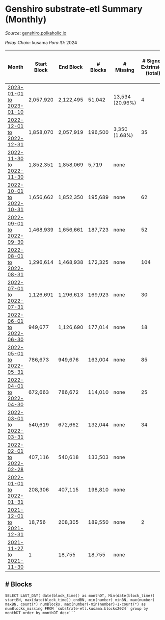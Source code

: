# Genshiro substrate-etl Summary (Monthly)

_Source_: [genshiro.polkaholic.io](https://genshiro.polkaholic.io)

*Relay Chain*: kusama
*Para ID*: 2024



| Month | Start Block | End Block | # Blocks | # Missing | # Signed Extrinsics (total) | # Active Accounts (avg) | # Addresses with Balances (max) | Issues |
| ----- | ----------- | --------- | -------- | --------- | --------------------------- | ----------------------- | ------------------------------- | ------ |
| [2023-01-01 to 2023-01-10](/substrate-etl/kusama/2024-genshiro/2023-01-10.md) | 2,057,920 | 2,122,495 | 51,042 | 13,534 (20.96%) | 4 |  | 25 | - | 
| [2022-12-01 to 2022-12-31](/substrate-etl/kusama/2024-genshiro/2022-12-31.md) | 1,858,070 | 2,057,919 | 196,500 | 3,350 (1.68%) | 35 | 1 | 25 | - | 
| [2022-11-30 to 2022-11-30](/substrate-etl/kusama/2024-genshiro/2022-11-30.md) | 1,852,351 | 1,858,069 | 5,719 | none  |  |  | 25 | - | 
| [2022-10-01 to 2022-10-31](/substrate-etl/kusama/2024-genshiro/2022-10-31.md) | 1,656,662 | 1,852,350 | 195,689 | none  | 62 | 1 | 25 | - | 
| [2022-09-01 to 2022-09-30](/substrate-etl/kusama/2024-genshiro/2022-09-30.md) | 1,468,939 | 1,656,661 | 187,723 | none  | 52 | 1 | 24 | - | 
| [2022-08-01 to 2022-08-31](/substrate-etl/kusama/2024-genshiro/2022-08-31.md) | 1,296,614 | 1,468,938 | 172,325 | none  | 104 | 1 | 24 | - | 
| [2022-07-01 to 2022-07-31](/substrate-etl/kusama/2024-genshiro/2022-07-31.md) | 1,126,691 | 1,296,613 | 169,923 | none  | 30 | 1 | 24 | - | 
| [2022-06-01 to 2022-06-30](/substrate-etl/kusama/2024-genshiro/2022-06-30.md) | 949,677 | 1,126,690 | 177,014 | none  | 18 |  | 24 | - | 
| [2022-05-01 to 2022-05-31](/substrate-etl/kusama/2024-genshiro/2022-05-31.md) | 786,673 | 949,676 | 163,004 | none  | 85 | 1 | 24 | - | 
| [2022-04-01 to 2022-04-30](/substrate-etl/kusama/2024-genshiro/2022-04-30.md) | 672,663 | 786,672 | 114,010 | none  | 25 | 1 | 23 | - | 
| [2022-03-01 to 2022-03-31](/substrate-etl/kusama/2024-genshiro/2022-03-31.md) | 540,619 | 672,662 | 132,044 | none  | 34 | 1 | 23 | - | 
| [2022-02-01 to 2022-02-28](/substrate-etl/kusama/2024-genshiro/2022-02-28.md) | 407,116 | 540,618 | 133,503 | none  |  |  | 20 | - | 
| [2022-01-01 to 2022-01-31](/substrate-etl/kusama/2024-genshiro/2022-01-31.md) | 208,306 | 407,115 | 198,810 | none  |  |  | 20 | - | 
| [2021-12-01 to 2021-12-31](/substrate-etl/kusama/2024-genshiro/2021-12-31.md) | 18,756 | 208,305 | 189,550 | none  | 2 |  | 20 | - | 
| [2021-11-27 to 2021-11-30](/substrate-etl/kusama/2024-genshiro/2021-11-30.md) | 1 | 18,755 | 18,755 | none  |  |  | 20 | - | 

## # Blocks
```
SELECT LAST_DAY( date(block_time)) as monthDT, Min(date(block_time)) startBN, max(date(block_time)) endBN, min(number) minBN, max(number) maxBN, count(*) numBlocks, max(number)-min(number)+1-count(*) as numBlocks_missing FROM `substrate-etl.kusama.blocks2024` group by monthDT order by monthDT desc```

